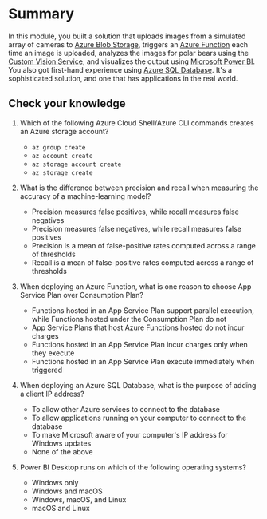 # Summary

In this module, you built a solution that uploads images from a simulated array of cameras to [Azure Blob Storage](https://azure.microsoft.com/services/storage/blobs/), triggers an [Azure Function](https://azure.microsoft.com/services/functions/) each time an image is uploaded, analyzes the images for polar bears using the [Custom Vision Service](https://azure.microsoft.com/services/cognitive-services/custom-vision-service/), and visualizes the output using [Microsoft Power BI](https://powerbi.microsoft.com/). You also got first-hand experience using [Azure SQL Database](https://azure.microsoft.com/services/sql-database/). It's a sophisticated solution, and one that has applications in the real world.

## Check your knowledge

1. Which of the following Azure Cloud Shell/Azure CLI commands creates an Azure storage account?
	- `az group create`
	- `az account create`
	- `az storage account create`
	- `az storage create`

1. What is the difference between precision and recall when measuring the accuracy of a machine-learning model?
	- Precision measures false positives, while recall measures false negatives
	- Precision measures false negatives, while recall measures false positives
	- Precision is a mean of false-positive rates computed across a range of thresholds
	- Recall is a mean of false-positive rates computed across a range of thresholds

1. When deploying an Azure Function, what is one reason to choose App Service Plan over Consumption Plan?
	- Functions hosted in an App Service Plan support parallel execution, while Functions hosted under the Consumption Plan do not
	- App Service Plans that host Azure Functions hosted do not incur charges
	- Functions hosted in an App Service Plan incur charges only when they execute
	- Functions hosted in an App Service Plan execute immediately when triggered
	
1. When deploying an Azure SQL Database, what is the purpose of adding a client IP address?
	- To allow other Azure services to connect to the database
	- To allow applications running on your computer to connect to the database
	- To make Microsoft aware of your computer's IP address for Windows updates
	- None of the above

1. Power BI Desktop runs on which of the following operating systems?
	- Windows only
	- Windows and macOS
	- Windows, macOS, and Linux
	- macOS and Linux